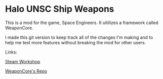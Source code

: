 # Halo UNSC Ship Weapons
This is a mod for the game, Space Engineers. It uitilizes a framework called WeaponCore.

I made this git version to keep track all of the changes I'm making and to help me test more features without breaking the mod for other users.

Links:

[Steam Workshop](https://steamcommunity.com/sharedfiles/filedetails/?id=2286546132)

[WeaponCore's Repo](https://github.com/sstixrud/WeaponCore)
